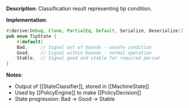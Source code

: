 **Description**: Classification result representing tip condition.

**Implementation**: 
```rust
#[derive(Debug, Clone, PartialEq, Default, Serialize, Deserialize)]
pub enum TipState {
    #[default]
    Bad,     // Signal out of bounds - unsafe condition
    Good,    // Signal within bounds - normal operation  
    Stable,  // Signal good and stable for required period
}
```

**Notes**: 
- Output of [[StateClassifier]], stored in [[MachineState]]
- Used by [[PolicyEngine]] to make [[PolicyDecision]]
- State progression: Bad → Good → Stable